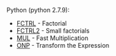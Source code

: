 Python (python 2.7.9):

- [FCTRL](FCTRL/solution.py) - Factorial
- [FCTRL2](FCTRL2/solution.py) - Small factorials
- [MUL](MUL/solution.py) - Fast Multiplication
- [ONP](ONP/solution.py) - Transform the Expression
